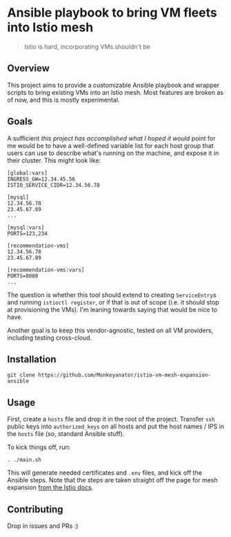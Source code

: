 # Ansible playbook to bring VM fleets into Istio mesh

> Istio is hard, incorporating VMs shouldn't be


## Overview
This project aims to provide a customizable Ansible playbook and wrapper scripts to bring existing VMs into an Istio mesh. Most features are broken as of now, and this is mostly experimental.

## Goals
A sufficient _this project has accomplished what I hoped it would_ point for me would be to have a well-defined variable list for each host group that users can use to describe what's running on the machine, and expose it in their cluster. This might look like:

```
[global:vars]
INGRESS_GW=12.34.45.56
ISTIO_SERVICE_CIDR=12.34.56.78

[mysql]
12.34.56.78
23.45.67.89
...

[mysql:vars]
PORTS=123,234

[recommendation-vms]
12.34.56.78
23.45.67.89

[recommendation-vms:vars]
PORTS=8080
...

```

The question is whether this tool should extend to creating `ServiceEntry`s and running `istioctl register`, or if that is out of scope (i.e. it should stop at provisioning the VMs). I'm leaning towards saying that would be nice to have.

Another goal is to keep this vendor-agnostic, tested on all VM providers, including testing cross-cloud.

## Installation
`git clone https://github.com/Monkeyanator/istio-vm-mesh-expansion-ansible`

## Usage

First, create a `hosts` file and drop it in the root of the project. Transfer `ssh` public keys into `authorized_keys` on all hosts and put the host names / IPS in the `hosts` file (so, standard Ansible stuff).

To kick things off, run:

`. ./main.sh`

This will generate needed certificates and `.env` files, and kick off the Ansible steps. Note that the steps are taken straight off the page for mesh expansion [from the Istio docs](https://istio.io/docs/setup/kubernetes/additional-setup/mesh-expansion/).            


## Contributing
Drop in issues and PRs :)
